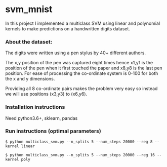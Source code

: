 # svm_mnist

In this project I implemented a multiclass SVM using linear and polynomial
kernels to make predictions on a handwritten digits dataset. 

### About the dataset: 
The digits were written using a pen stylus by 40+ different
authors.

The x,y position of the pen was captured eight times hence x1,y1 is the position
of the pen when it first touched the paper and x8,y8 is the last pen position.
For ease of processing the co-ordinate system is 0-100 for both the x and y
dimensions.

Providing all 8 co-ordinate pairs makes the problem very easy so instead we will
use positions (x3,y3) to (x6,y6). 

### Installation instructions
Need python3.6+, sklearn, pandas

### Run instructions (optimal parameters)
`$ python multiclass_svm.py --n_splits 5 --num_steps 20000 --reg 8 --kernel linear`

`$ python multiclass_svm.py --n_splits 5 --num_steps 20000 --reg 16 --kernel poly`
